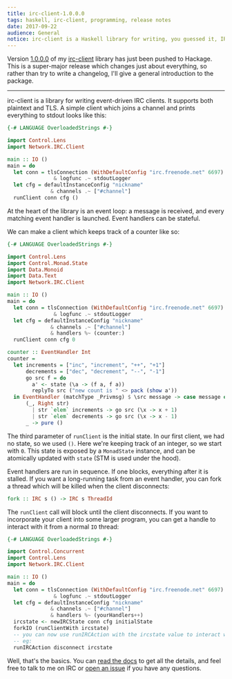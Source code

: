 ```yaml
---
title: irc-client-1.0.0.0
tags: haskell, irc-client, programming, release notes
date: 2017-09-22
audience: General
notice: irc-client is a Haskell library for writing, you guessed it, IRC clients.
---
```


Version [1.0.0.0][] of my [irc-client][] library has just been pushed
to Hackage.  This is a super-major release which changes just about
everything, so rather than try to write a changelog, I'll give a
general introduction to the package.

[1.0.0.0]: http://hackage.haskell.org/package/irc-client-1.0.0.0
[irc-client]: https://github.com/barrucadu/irc-client

---

irc-client is a library for writing event-driven IRC clients.  It
supports both plaintext and TLS.  A simple client which joins a
channel and prints everything to stdout looks like this:

```haskell
{-# LANGUAGE OverloadedStrings #-}

import Control.Lens
import Network.IRC.Client

main :: IO ()
main = do
  let conn = tlsConnection (WithDefaultConfig "irc.freenode.net" 6697)
               & logfunc .~ stdoutLogger
  let cfg = defaultInstanceConfig "nickname"
              & channels .~ ["#channel"]
  runClient conn cfg ()
```

At the heart of the library is an event loop: a message is received,
and every matching event handler is launched.  Event handlers can be
stateful.

We can make a client which keeps track of a counter like so:

```haskell
{-# LANGUAGE OverloadedStrings #-}

import Control.Lens
import Control.Monad.State
import Data.Monoid
import Data.Text
import Network.IRC.Client

main :: IO ()
main = do
  let conn = tlsConnection (WithDefaultConfig "irc.freenode.net" 6697)
               & logfunc .~ stdoutLogger
  let cfg = defaultInstanceConfig "nickname"
              & channels .~ ["#channel"]
              & handlers %~ (counter:)
  runClient conn cfg 0

counter :: EventHandler Int
counter =
  let increments = ["inc", "increment", "++", "+1"]
      decrements = ["dec", "decrement", "--", "-1"]
      go src f = do
        a' <- state (\a -> (f a, f a))
        replyTo src ("new count is " <> pack (show a'))
  in EventHandler (matchType _Privmsg) $ \src message -> case message of
      (_, Right str)
        | str `elem` increments -> go src (\x -> x + 1)
        | str `elem` decrements -> go src (\x -> x - 1)
      _ -> pure ()
```

The third parameter of `runClient` is the initial state.  In our first
client, we had no state, so we used `()`.  Here we're keeping track of
an integer, so we start with `0`.  This state is exposed by a
`MonadState` instance, and can be atomically updated with `state` (STM
is used under the hood).

Event handlers are run in sequence.  If one blocks, everything after
it is stalled.  If you want a long-running task from an event handler,
you can fork a thread which will be killed when the client
disconnects:

```haskell
fork :: IRC s () -> IRC s ThreadId
```

The `runClient` call will block until the client disconnects.  If you
want to incorporate your client into some larger program, you can get
a handle to interact with it from a normal `IO` thread:

```haskell
{-# LANGUAGE OverloadedStrings #-}

import Control.Concurrent
import Control.Lens
import Network.IRC.Client

main :: IO ()
main = do
  let conn = tlsConnection (WithDefaultConfig "irc.freenode.net" 6697)
               & logfunc .~ stdoutLogger
  let cfg = defaultInstanceConfig "nickname"
              & channels .~ ["#channel"]
              & handlers %~ (yourHandlers++)
  ircstate <- newIRCState conn cfg initialState
  forkIO (runClientWith ircstate)
  -- you can now use runIRCAction with the ircstate value to interact with the client
  -- eg:
  runIRCAction disconnect ircstate
```

Well, that's the basics.  You can [read the docs][1.0.0.0] to get all
the details, and feel free to talk to me on IRC or [open an issue][]
if you have any questions.

[open an issue]: https://github.com/barrucadu/irc-client

